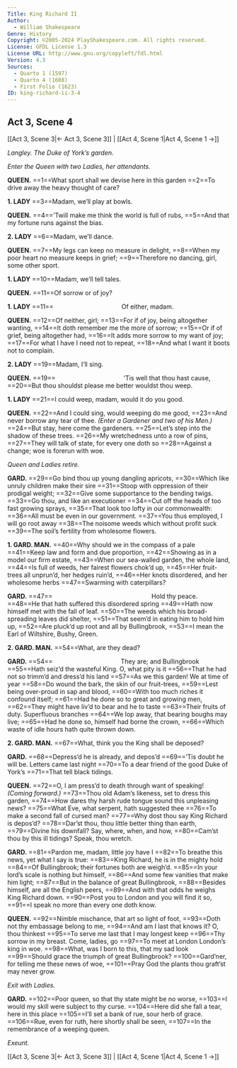 ```yaml
---
Title: King Richard II
Author: 
  - William Shakespeare
Genre: History
Copyright: ©2005-2024 PlayShakespeare.com. All rights reserved.
License: GFDL License 1.3
License URL: http://www.gnu.org/copyleft/fdl.html
Version: 4.3
Sources:
  - Quarto 1 (1597)
  - Quarto 4 (1608)
  - First Folio (1623)
ID: king-richard-ii-3-4
---
```


## Act 3, Scene 4
[[Act 3, Scene 3|← Act 3, Scene 3]] | [[Act 4, Scene 1|Act 4, Scene 1 →]]

*Langley. The Duke of York’s garden.*

*Enter the Queen with two Ladies, her attendants.*

**QUEEN.**
==1==What sport shall we devise here in this garden
==2==To drive away the heavy thought of care?

**1. LADY**
==3==Madam, we’ll play at bowls.

**QUEEN.**
==4==’Twill make me think the world is full of rubs,
==5==And that my fortune runs against the bias.

**2. LADY**
==6==Madam, we’ll dance.

**QUEEN.**
==7==My legs can keep no measure in delight,
==8==When my poor heart no measure keeps in grief;
==9==Therefore no dancing, girl, some other sport.

**1. LADY**
==10==Madam, we’ll tell tales.

**QUEEN.**
==11==Of sorrow or of joy?

**1. LADY**
==11==           Of either, madam.

**QUEEN.**
==12==Of neither, girl;
==13==For if of joy, being altogether wanting,
==14==It doth remember me the more of sorrow;
==15==Or if of grief, being altogether had,
==16==It adds more sorrow to my want of joy;
==17==For what I have I need not to repeat,
==18==And what I want it boots not to complain.

**2. LADY**
==19==Madam, I’ll sing.

**QUEEN.**
==19==           ’Tis well that thou hast cause,
==20==But thou shouldst please me better wouldst thou weep.

**1. LADY**
==21==I could weep, madam, would it do you good.

**QUEEN.**
==22==And I could sing, would weeping do me good,
==23==And never borrow any tear of thee.
*(Enter a Gardener and two of his Men.)*
==24==But stay, here come the gardeners.
==25==Let’s step into the shadow of these trees.
==26==My wretchedness unto a row of pins,
==27==They will talk of state, for every one doth so
==28==Against a change; woe is forerun with woe.

*Queen and Ladies retire.*

**GARD.**
==29==Go bind thou up young dangling apricots,
==30==Which like unruly children make their sire
==31==Stoop with oppression of their prodigal weight;
==32==Give some supportance to the bending twigs.
==33==Go thou, and like an executioner
==34==Cut off the heads of too fast growing sprays,
==35==That look too lofty in our commonwealth:
==36==All must be even in our government.
==37==You thus employed, I will go root away
==38==The noisome weeds which without profit suck
==39==The soil’s fertility from wholesome flowers.

**1. GARD. MAN.**
==40==Why should we in the compass of a pale
==41==Keep law and form and due proportion,
==42==Showing as in a model our firm estate,
==43==When our sea-walled garden, the whole land,
==44==Is full of weeds, her fairest flowers chok’d up,
==45==Her fruit-trees all unprun’d, her hedges ruin’d,
==46==Her knots disordered, and her wholesome herbs
==47==Swarming with caterpillars?

**GARD.**
==47==                Hold thy peace.
==48==He that hath suffered this disordered spring
==49==Hath now himself met with the fall of leaf.
==50==The weeds which his broad-spreading leaves did shelter,
==51==That seem’d in eating him to hold him up,
==52==Are pluck’d up root and all by Bullingbrook,
==53==I mean the Earl of Wiltshire, Bushy, Green.

**2. GARD. MAN.**
==54==What, are they dead?

**GARD.**
==54==           They are; and Bullingbrook
==55==Hath seiz’d the wasteful King. O, what pity is it
==56==That he had not so trimm’d and dress’d his land
==57==As we this garden! We at time of year
==58==Do wound the bark, the skin of our fruit-trees,
==59==Lest being over-proud in sap and blood,
==60==With too much riches it confound itself;
==61==Had he done so to great and growing men,
==62==They might have liv’d to bear and he to taste
==63==Their fruits of duty. Superfluous branches
==64==We lop away, that bearing boughs may live;
==65==Had he done so, himself had borne the crown,
==66==Which waste of idle hours hath quite thrown down.

**2. GARD. MAN.**
==67==What, think you the King shall be deposed?

**GARD.**
==68==Depress’d he is already, and depos’d
==69==’Tis doubt he will be. Letters came last night
==70==To a dear friend of the good Duke of York’s
==71==That tell black tidings.

**QUEEN.**
==72==O, I am press’d to death through want of speaking!
*(Coming forward.)*
==73==Thou old Adam’s likeness, set to dress this garden,
==74==How dares thy harsh rude tongue sound this unpleasing news?
==75==What Eve, what serpent, hath suggested thee
==76==To make a second fall of cursed man?
==77==Why dost thou say King Richard is depos’d?
==78==Dar’st thou, thou little better thing than earth,
==79==Divine his downfall? Say, where, when, and how,
==80==Cam’st thou by this ill tidings? Speak, thou wretch.

**GARD.**
==81==Pardon me, madam, little joy have I
==82==To breathe this news, yet what I say is true:
==83==King Richard, he is in the mighty hold
==84==Of Bullingbrook; their fortunes both are weigh’d.
==85==In your lord’s scale is nothing but himself,
==86==And some few vanities that make him light;
==87==But in the balance of great Bullingbrook,
==88==Besides himself, are all the English peers,
==89==And with that odds he weighs King Richard down.
==90==Post you to London and you will find it so,
==91==I speak no more than every one doth know.

**QUEEN.**
==92==Nimble mischance, that art so light of foot,
==93==Doth not thy embassage belong to me,
==94==And am I last that knows it? O, thou thinkest
==95==To serve me last that I may longest keep
==96==Thy sorrow in my breast. Come, ladies, go
==97==To meet at London London’s king in woe.
==98==What, was I born to this, that my sad look
==99==Should grace the triumph of great Bullingbrook?
==100==Gard’ner, for telling me these news of woe,
==101==Pray God the plants thou graft’st may never grow.

*Exit with Ladies.*

**GARD.**
==102==Poor queen, so that thy state might be no worse,
==103==I would my skill were subject to thy curse.
==104==Here did she fall a tear, here in this place
==105==I’ll set a bank of rue, sour herb of grace.
==106==Rue, even for ruth, here shortly shall be seen,
==107==In the remembrance of a weeping queen.

*Exeunt.*

[[Act 3, Scene 3|← Act 3, Scene 3]] | [[Act 4, Scene 1|Act 4, Scene 1 →]]